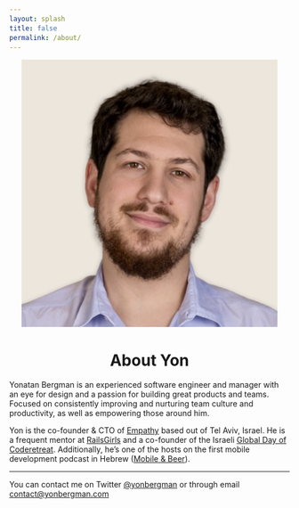 ```yaml
---
layout: splash
title: false
permalink: /about/
---
```

<div style='text-align: center'>
  <div class='author__avatar' style="margin-top:15px">
    <img src='/images/avatar.jpg' class='big-avatar'/>
  </div>
  <h1 class='about-me'>About Yon</h1>
</div>
Yonatan Bergman is an experienced software engineer and manager with an eye for design and a passion for building great products and teams. Focused on consistently improving and nurturing team culture and productivity, as well as empowering those around him.

Yon is the co-founder & CTO of <a href='https://www.empathy.com/'>Empathy</a> based out of Tel Aviv, Israel.
He is a frequent mentor at <a href='http://railsgirls.co.il/'>RailsGirls</a>
and a co-founder of the Israeli <a href='http://coderetreat.co.il/'>Global Day of Coderetreat</a>.
Additionally, he’s one of the hosts on the first mobile development podcast in Hebrew (<a href='http://mobileandbeer.com/'>Mobile & Beer</a>).

---

You can contact me on Twitter [@yonbergman](https://twitter.com/yonbergman) or through email [contact@yonbergman.com](mailto:contact@yonbergman.com)
